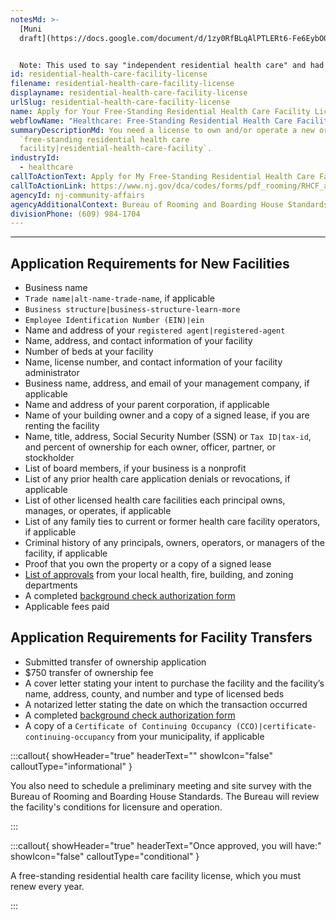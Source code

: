```yaml
---
notesMd: >-
  [Muni
  draft](https://docs.google.com/document/d/1zy0RfBLqAlPTLERt6-Fe6EybOQcOjedf04DYiWcAyWs/edit?usp=sharing)


  Note: This used to say "independent residential health care" and had an example, like a nursing home. But our SME wants us to use the official term because this is a very specific requirement, not to be confused with a similar-sounding requirement from the Department of Health. He said from his experience, people in the industry would be familiar with this term. 
id: residential-health-care-facility-license
filename: residential-health-care-facility-license
displayname: residential-health-care-facility-license
urlSlug: residential-health-care-facility-license
name: Apply for Your Free-Standing Residential Health Care Facility License
webflowName: "Healthcare: Free-Standing Residential Health Care Facility"
summaryDescriptionMd: You need a license to own and/or operate a new or existing
  `free-standing residential health care
  facility|residential-health-care-facility`.
industryId:
  - healthcare
callToActionText: Apply for My Free-Standing Residential Health Care Facility License
callToActionLink: https://www.nj.gov/dca/codes/forms/pdf_rooming/RHCF_app.pdf
agencyId: nj-community-affairs
agencyAdditionalContext: Bureau of Rooming and Boarding House Standards
divisionPhone: (609) 984-1704
---
```

- - -

## Application Requirements for New Facilities

* Business name
*  `Trade name|alt-name-trade-name`, if applicable
*  `Business structure|business-structure-learn-more` 
*  `Employee Identification Number (EIN)|ein` 
* Name and address of your `registered agent|registered-agent` 
* Name, address, and contact information of your facility
* Number of beds at your facility
* Name, license number, and contact information of your facility administrator
* Business name, address, and email of your management company, if applicable
* Name and address of your parent corporation, if applicable
* Name of your building owner and a copy of a signed lease, if you are renting the facility
* Name, title, address, Social Security Number (SSN) or `Tax ID|tax-id`, and percent of ownership for each owner, officer, partner, or stockholder
* List of board members, if your business is a nonprofit
* List of any prior health care application denials or revocations, if applicable
* List of other licensed health care facilities each principal owns, manages, or operates, if applicable
* List of any family ties to current or former health care facility operators, if applicable
* Criminal history of any principals, owners, operators, or managers of the facility, if applicable
* Proof that you own the property or a copy of a signed lease
* [List of approvals](https://www.nj.gov/dca/codes/forms/pdf_rooming/RHCF_app_attach.pdf) from your local health, fire, building, and zoning departments
* A completed [background check authorization form](https://www.nj.gov/dca/codes/forms/pdf_rooming/Notice_Auth.pdf)
* Applicable fees paid

## Application Requirements for Facility Transfers

* Submitted transfer of ownership application
* $750 transfer of ownership fee
* A cover letter stating your intent to purchase the facility and the facility’s name, address, county, and number and type of licensed beds
* A notarized letter stating the date on which the transaction occurred
* A completed [background check authorization form](https://www.nj.gov/dca/codes/forms/pdf_rooming/Notice_Auth.pdf)
* A copy of a `Certificate of Continuing Occupancy (CCO)|certificate-continuing-occupancy` from your municipality, if applicable

:::callout{ showHeader="true" headerText="" showIcon="false" calloutType="informational" }

You also need to schedule a preliminary meeting and site survey with the Bureau of Rooming and Boarding House Standards. The Bureau will review the facility's conditions for licensure and operation.

:::

:::callout{ showHeader="true" headerText="Once approved, you will have:" showIcon="false" calloutType="conditional" }

A free-standing residential health care facility license, which you must renew every year.

:::